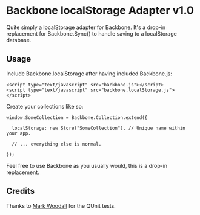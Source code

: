 # Backbone localStorage Adapter v1.0

Quite simply a localStorage adapter for Backbone. It's a drop-in replacement for Backbone.Sync() to handle saving to a localStorage database.

## Usage

Include Backbone.localStorage after having included Backbone.js:

    <script type="text/javascript" src="backbone.js"></script>
    <script type="text/javascript" src="backbone.localStorage.js"></script>

Create your collections like so:

    window.SomeCollection = Backbone.Collection.extend({
      
      localStorage: new Store("SomeCollection"), // Unique name within your app.
      
      // ... everything else is normal.
      
    });
  
Feel free to use Backbone as you usually would, this is a drop-in replacement.

## Credits

Thanks to [Mark Woodall](https://github.com/llad) for the QUnit tests.